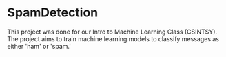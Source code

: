 # SpamDetection
This project was done for our Intro to Machine Learning Class (CSINTSY).  The project aims to train machine learning models to classify messages as either 'ham' or 'spam.'
